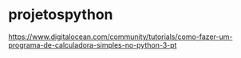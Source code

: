 # projetospython


https://www.digitalocean.com/community/tutorials/como-fazer-um-programa-de-calculadora-simples-no-python-3-pt